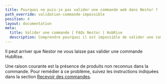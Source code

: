 ```yaml
---
title: Pourquoi ne puis-je pas valider une commande web dans Nestor ?
path_override: validation-commande-impossible
position: 4
layout: documentation
meta:
  title: Valider une commande | FAQs Nestor | HubRise
  description: Comprendre pourquoi il est impossible de valider une commande web dans Nestor.
---
```


Il peut arriver que Nestor ne vous laisse pas valider une commande HubRise.

Une raison courante est la présence de produits non reconnus dans la commande. Pour remédier à ce problème, suivez les instructions indiquées dans la section [Recevoir des commandes](/apps/nestor/commandes#receive-orders).
